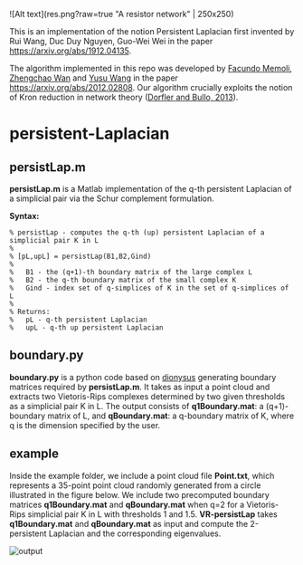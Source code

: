 ![Alt text](res.png?raw=true "A resistor network" | 250x250)


This is an implementation of the notion Persistent Laplacian first invented by Rui Wang, Duc Duy Nguyen, Guo-Wei Wei in the paper https://arxiv.org/abs/1912.04135. 

The algorithm implemented in this repo was developed by [Facundo Memoli](https://people.math.osu.edu/memolitechera.1/), [Zhengchao Wan](https://math.osu.edu/people/wan.252-0) and [Yusu Wang](http://yusu.belkin-wang.org) in the paper https://arxiv.org/abs/2012.02808. Our algorithm crucially exploits the notion of Kron reduction in network theory ([Dorfler and Bullo, 2013](https://ieeexplore.ieee.org/abstract/document/6316101?casa_token=4Cqb50382jwAAAAA:S9-3b_sQiDb-56C0yrhKSAW8RNJaC4dIAbK2rZUtFXNY2DoYOXQ9wlmVPJtksD1wCNcSkX4WKg)).

# persistent-Laplacian
## persistLap.m
**persistLap.m** is a Matlab implementation of the q-th persistent Laplacian of a simplicial pair via the Schur complement formulation.

**Syntax:**
```
% persistLap - computes the q-th (up) persistent Laplacian of a simplicial pair K in L
%
% [pL,upL] = persistLap(B1,B2,Gind)
%
%	B1 - the (q+1)-th boundary matrix of the large complex L
%	B2 - the q-th boundary matrix of the small complex K
%	Gind - index set of q-simplices of K in the set of q-simplices of L
%
% Returns:
%	pL - q-th persistent Laplacian
%	upL - q-th up persistent Laplacian
```
## boundary.py
**boundary.py** is a python code based on [dionysus](https://www.mrzv.org/software/dionysus2/) generating boundary matrices required by **persistLap.m**. It takes as input a point cloud and extracts two Vietoris-Rips complexes determined by two given thresholds as a simplicial pair K in L. The output consists of **q1Boundary.mat**: a (q+1)-boundary matrix of L, and **qBoundary.mat**: a q-boundary matrix of K, where q is the dimension specified by the user. 

## example
Inside the example folder, we include a point cloud file **Point.txt**, which represents a 35-point point cloud randomly generated from a circle illustrated in the figure below. We include two precomputed boundary matrices **q1Boundary.mat** and **qBoundary.mat** when q=2 for a Vietoris-Rips simplicial pair K in L with thresholds 1 and 1.5. **VR-persistLap** takes **q1Boundary.mat** and **qBoundary.mat** as input and compute the 2-persistent Laplacian and the corresponding eigenvalues.

![output](https://github.com/ZhengchaoW/persistent-Laplacian/blob/main/points.jpg?raw=true)
